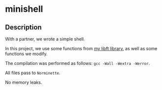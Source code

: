 # minishell

## Description

With a partner, we wrote a simple shell.

In this project, we use some functions from [my libft library](https://github.com/VitMarKha/libft), as well as some functions we modify.

The compilation was performed as follows: ``gcc -Wall -Wextra -Werror``.

All files pass to ``Norminette``.

No memory leaks.

